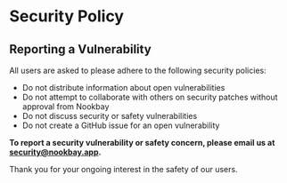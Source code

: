 # Security Policy

## Reporting a Vulnerability

All users are asked to please adhere to the following security policies:
* Do not distribute information about open vulnerabilities
* Do not attempt to collaborate with others on security patches without approval from Nookbay
* Do not discuss security or safety vulnerabilities
* Do not create a GitHub issue for an open vulnerability

__To report a security vulnerability or safety concern, please email us at [security@nookbay.app](mailto:security@nookbay.app?subject=[Issue]%20New&20security%20vulnerability%20found).__

Thank you for your ongoing interest in the safety of our users.
